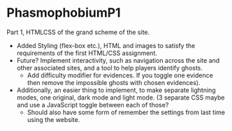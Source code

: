 # PhasmophobiumP1
Part 1, HTMLCSS of the grand scheme of the site. 


- Added Styling (flex-box etc.), HTML and images to satisfy the requirements of the first HTML/CSS assignment.
- Future? Implement interactivity, such as navigation across the site and other associated sites, and a tool to help players identify ghosts.
    - Add difficulty modifier for evidences. If you toggle one evidence then remove the impossible ghosts with chosen evidences).
- Additionally, an easier thing to implement, to make separate lightning modes, one original, dark mode and light mode. (3 separate CSS maybe and use a JavaScript toggle between each of those?
    - Should also have some form of remember the settings from last time using the website.
      
